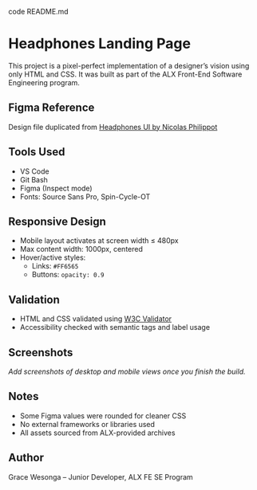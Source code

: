 code README.md
# Headphones Landing Page

This project is a pixel-perfect implementation of a designer’s vision using only HTML and CSS. It was built as part of the ALX Front-End Software Engineering program.

## Figma Reference
Design file duplicated from [Headphones UI by Nicolas Philippot](https://www.figma.com/design/AEp29lQqvuLLai2ITY5cer/a5366bbd595c643993665e2a28909370a7e12c66?node-id=0-2&t=ccYdS1QmrMAXRqgm-0)

## Tools Used
- VS Code
- Git Bash
- Figma (Inspect mode)
- Fonts: Source Sans Pro, Spin-Cycle-OT

## Responsive Design
- Mobile layout activates at screen width ≤ 480px
- Max content width: 1000px, centered
- Hover/active styles:
  - Links: `#FF6565`
  - Buttons: `opacity: 0.9`

## Validation
- HTML and CSS validated using [W3C Validator](https://validator.w3.org/)
- Accessibility checked with semantic tags and label usage

## Screenshots
_Add screenshots of desktop and mobile views once you finish the build._

## Notes
- Some Figma values were rounded for cleaner CSS
- No external frameworks or libraries used
- All assets sourced from ALX-provided archives

## Author
Grace Wesonga – Junior Developer, ALX FE SE Program


